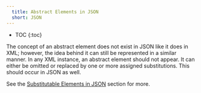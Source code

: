 ```yaml
---
  title: Abstract Elements in JSON
  short: JSON
---
```


- TOC
{:toc}

The concept of an abstract element does not exist in JSON like it does in XML; however, the idea behind it can still be represented in a similar manner.  In any XML instance, an abstract element should not appear.  It can either be omitted or replaced by one or more assigned substitutions.  This should occur in JSON as well.

See the [Substitutable Elements in JSON](../../substitutable/json) section for more.

